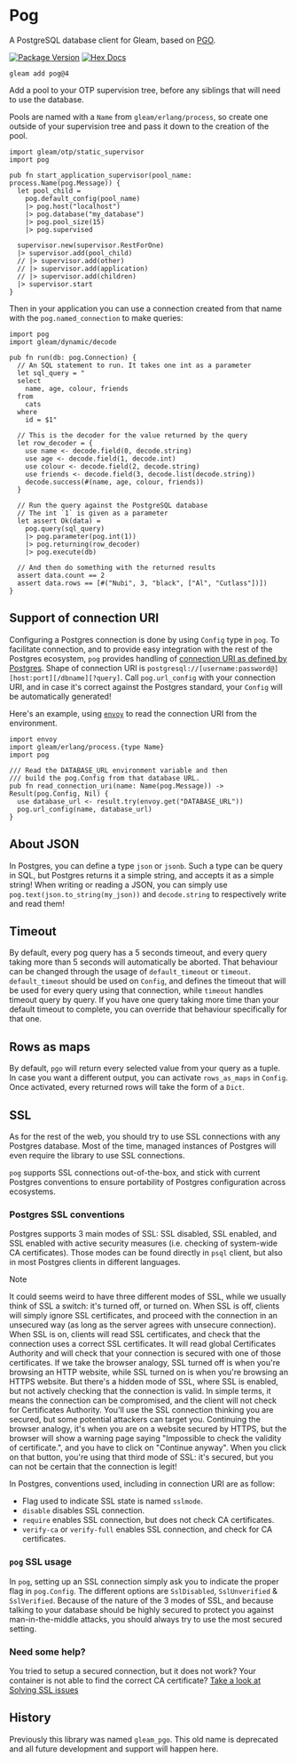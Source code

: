 # Pog

A PostgreSQL database client for Gleam, based on [PGO][erlang-pgo].

[erlang-pgo]: https://github.com/erleans/pgo

[![Package Version](https://img.shields.io/hexpm/v/pog)](https://hex.pm/packages/pog)
[![Hex Docs](https://img.shields.io/badge/hex-docs-ffaff3)](https://hexdocs.pm/pog/)

```gleam
gleam add pog@4
```

Add a pool to your OTP supervision tree, before any siblings that will need to
use the database.

Pools are named with a `Name` from `gleam/erlang/process`, so create one
outside of your supervision tree and pass it down to the creation of the pool.

```gleam
import gleam/otp/static_supervisor
import pog

pub fn start_application_supervisor(pool_name: process.Name(pog.Message)) {
  let pool_child = 
    pog.default_config(pool_name)
    |> pog.host("localhost")
    |> pog.database("my_database")
    |> pog.pool_size(15)
    |> pog.supervised

  supervisor.new(supervisor.RestForOne)
  |> supervisor.add(pool_child)
  // |> supervisor.add(other)
  // |> supervisor.add(application)
  // |> supervisor.add(children)
  |> supervisor.start
}
```

Then in your application you can use a connection created from that name with
the `pog.named_connection` to make queries:

```gleam
import pog
import gleam/dynamic/decode

pub fn run(db: pog.Connection) {
  // An SQL statement to run. It takes one int as a parameter
  let sql_query = "
  select
    name, age, colour, friends
  from
    cats
  where
    id = $1"

  // This is the decoder for the value returned by the query
  let row_decoder = {
    use name <- decode.field(0, decode.string)
    use age <- decode.field(1, decode.int)
    use colour <- decode.field(2, decode.string)
    use friends <- decode.field(3, decode.list(decode.string))
    decode.success(#(name, age, colour, friends))
  }

  // Run the query against the PostgreSQL database
  // The int `1` is given as a parameter
  let assert Ok(data) =
    pog.query(sql_query)
    |> pog.parameter(pog.int(1))
    |> pog.returning(row_decoder)
    |> pog.execute(db)

  // And then do something with the returned results
  assert data.count == 2
  assert data.rows == [#("Nubi", 3, "black", ["Al", "Cutlass"])])
}
```

## Support of connection URI

Configuring a Postgres connection is done by using `Config` type in `pog`.
To facilitate connection, and to provide easy integration with the rest of the
Postgres ecosystem, `pog` provides handling of
[connection URI as defined by Postgres](https://www.postgresql.org/docs/current/libpq-connect.html#LIBPQ-CONNSTRING-URIS).
Shape of connection URI is `postgresql://[username:password@][host:port][/dbname][?query]`.
Call `pog.url_config` with your connection URI, and in case it's correct
against the Postgres standard, your `Config` will be automatically generated!

Here's an example, using [`envoy`](https://github.com/lpil/envoy) to read the
connection URI from the environment.

```gleam
import envoy
import gleam/erlang/process.{type Name}
import pog

/// Read the DATABASE_URL environment variable and then
/// build the pog.Config from that database URL.
pub fn read_connection_uri(name: Name(pog.Message)) -> Result(pog.Config, Nil) {
  use database_url <- result.try(envoy.get("DATABASE_URL"))
  pog.url_config(name, database_url)
}
```

## About JSON

In Postgres, you can define a type `json` or `jsonb`. Such a type can be query
in SQL, but Postgres returns it a simple string, and accepts it as a simple string!
When writing or reading a JSON, you can simply use
`pog.text(json.to_string(my_json))` and `decode.string` to respectively write
and read them!

## Timeout

By default, every pog query has a 5 seconds timeout, and every query taking more
than 5 seconds will automatically be aborted. That behaviour can be changed
through the usage of `default_timeout` or `timeout`. `default_timeout` should be
used on `Config`, and defines the timeout that will be used for every query
using that connection, while `timeout` handles timeout query by query. If you have
one query taking more time than your default timeout to complete, you can override
that behaviour specifically for that one.

## Rows as maps

By default, `pgo` will return every selected value from your query as a tuple.
In case you want a different output, you can activate `rows_as_maps` in `Config`.
Once activated, every returned rows will take the form of a `Dict`.

## SSL

As for the rest of the web, you should try to use SSL connections with any
Postgres database. Most of the time, managed instances of Postgres will even
require the library to use SSL connections.

`pog` supports SSL connections out-of-the-box, and stick with current Postgres
conventions to ensure portability of Postgres configuration across ecosystems.

### Postgres SSL conventions

Postgres supports 3 main modes of SSL: SSL disabled, SSL enabled, and SSL
enabled with active security measures (i.e. checking of system-wide CA
certificates). Those modes can be found directly in `psql` client, but also in
most Postgres clients in different languages.

> [!NOTE]
> It could seems weird to have three different modes of SSL, while we usually
> think of SSL a switch: it's turned off, or turned on. When SSL is off, clients
> will simply ignore SSL certificates, and proceed with the connection in an
> unsecured way (as long as the server agrees with unsecure connection). When
> SSL is on, clients will read SSL certificates, and check that the connection
> uses a correct SSL certificates. It will read global Certificates Authority
> and will check that your connection is secured with one of those certificates.
> If we take the browser analogy, SSL turned off is when you're browsing an HTTP
> website, while SSL turned on is when you're browsing an HTTPS website.
> But there's a hidden mode of SSL, where SSL is enabled, but not actively
> checking that the connection is valid. In simple terms, it means the connection
> can be compromised, and the client will not check for Certificates Authority.
> You'll use the SSL connection thinking you are secured, but some potential
> attackers can target you. Continuing the browser analogy, it's when you are
> on a website secured by HTTPS, but the browser will show a warning page saying
> "Impossible to check the validity of certificate.", and you have to click on
> "Continue anyway". When you click on that button, you're using that third mode
> of SSL: it's secured, but you can not be certain that the connection is legit!

In Postgres, conventions used, including in connection URI are as follow:

- Flag used to indicate SSL state is named `sslmode`.
- `disable` disables SSL connection.
- `require` enables SSL connection, but does not check CA certificates.
- `verify-ca` or `verify-full` enables SSL connection, and check for CA certificates.

### `pog` SSL usage

In `pog`, setting up an SSL connection simply ask you to indicate the proper flag
in `pog.Config`. The different options are `SslDisabled`, `SslUnverified` &
`SslVerified`. Because of the nature of the 3 modes of SSL, and because talking
to your database should be highly secured to protect you against man-in-the-middle
attacks, you should always try to use the most secured setting.

### Need some help?

You tried to setup a secured connection, but it does not work? Your container
is not able to find the correct CA certificate?
[Take a look at Solving SSL issues](https://hexdocs.pm/pog/docs/solving-ssl-issues.html)

## History

Previously this library was named `gleam_pgo`. This old name is deprecated and
all future development and support will happen here.
